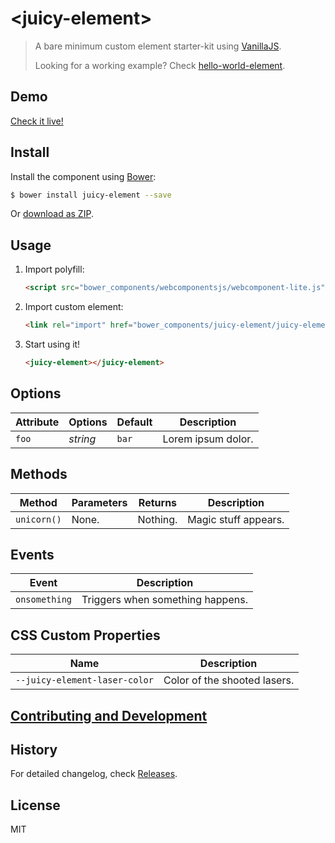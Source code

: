 # &lt;juicy-element&gt;

> A bare minimum custom element starter-kit using [VanillaJS](http://vanilla-js.com/).
>
> Looking for a working example? Check [hello-world-element](https://github.com/webcomponents/hello-world-element).

## Demo

[Check it live!](http://Juicy.github.io/juicy-element)

## Install

Install the component using [Bower](http://bower.io/):

```sh
$ bower install juicy-element --save
```

Or [download as ZIP](https://github.com/Juicy/juicy-element/archive/master.zip).

## Usage

1. Import polyfill:

    ```html
    <script src="bower_components/webcomponentsjs/webcomponent-lite.js"></script>
    ```

2. Import custom element:

    ```html
    <link rel="import" href="bower_components/juicy-element/juicy-element.html">
    ```

3. Start using it!

    ```html
    <juicy-element></juicy-element>
    ```

## Options

Attribute     | Options     | Default      | Description
---           | ---         | ---          | ---
`foo`         | *string*    | `bar`        | Lorem ipsum dolor.

## Methods

Method        | Parameters   | Returns     | Description
---           | ---          | ---         | ---
`unicorn()`   | None.        | Nothing.    | Magic stuff appears.

## Events

Event         | Description
---           | ---
`onsomething` | Triggers when something happens.

## CSS Custom Properties

Name                          | Description
---                           | ---
`--juicy-element-laser-color` | Color of the shooted lasers.

## [Contributing and Development](CONTRIBUTING.md)

## History

For detailed changelog, check [Releases](https://github.com/Juicy/juicy-element/releases).

## License

MIT
